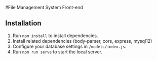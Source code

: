 #File Management System Front-end

## Installation

1. Run `npm install` to install dependencies.
2. Install related dependencies (body-parser, cors, express, mysql12)
3. Configure your database settings in `/models/index.js`.
4. Run `npm run serve` to start the local server.
